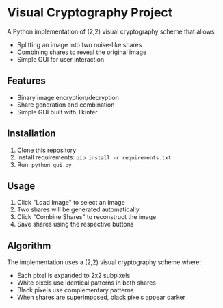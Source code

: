 # Visual Cryptography Project

A Python implementation of (2,2) visual cryptography scheme that allows:
- Splitting an image into two noise-like shares
- Combining shares to reveal the original image
- Simple GUI for user interaction

## Features
- Binary image encryption/decryption
- Share generation and combination
- Simple GUI built with Tkinter

## Installation
1. Clone this repository
2. Install requirements: `pip install -r requirements.txt`
3. Run: `python gui.py`

## Usage
1. Click "Load Image" to select an image
2. Two shares will be generated automatically
3. Click "Combine Shares" to reconstruct the image
4. Save shares using the respective buttons

## Algorithm
The implementation uses a (2,2) visual cryptography scheme where:
- Each pixel is expanded to 2x2 subpixels
- White pixels use identical patterns in both shares
- Black pixels use complementary patterns
- When shares are superimposed, black pixels appear darker